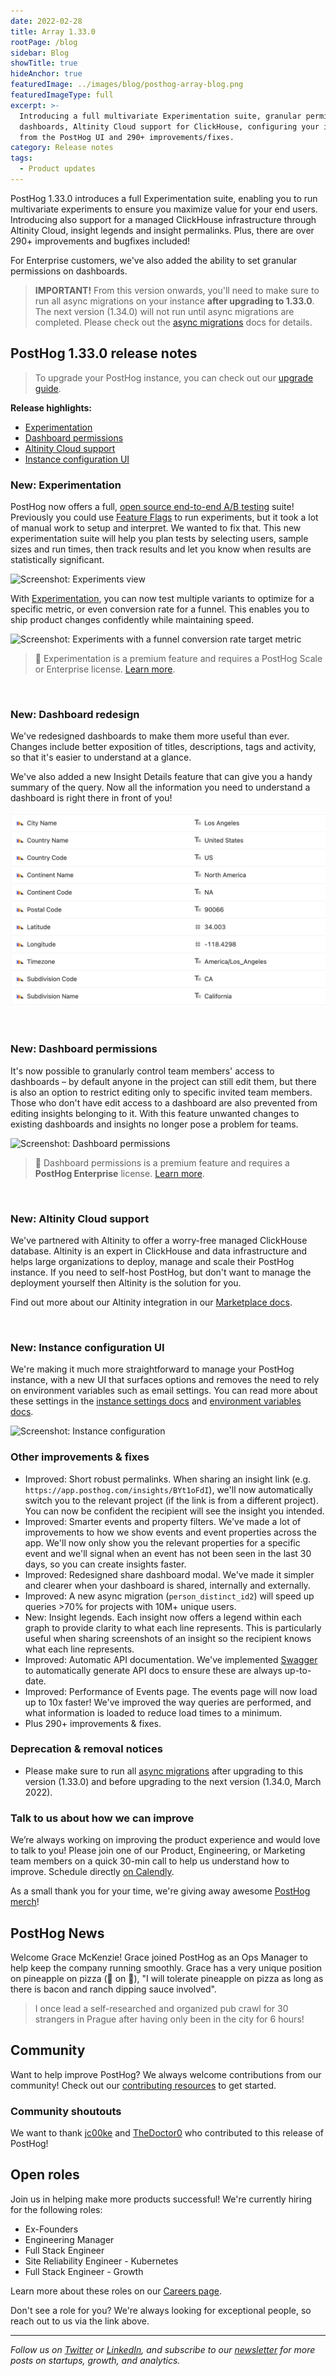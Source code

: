 ```yaml
---
date: 2022-02-28
title: Array 1.33.0
rootPage: /blog
sidebar: Blog
showTitle: true
hideAnchor: true
featuredImage: ../images/blog/posthog-array-blog.png
featuredImageType: full
excerpt: >-
  Introducing a full multivariate Experimentation suite, granular permissions on
  dashboards, Altinity Cloud support for ClickHouse, configuring your instance
  from the PostHog UI and 290+ improvements/fixes.
category: Release notes
tags:
  - Product updates
---
```


PostHog 1.33.0 introduces a full Experimentation suite, enabling you to run multivariate experiments to ensure you maximize value for your end users. Introducing also support for a managed ClickHouse infrastructure through Altinity Cloud, insight legends and insight permalinks. Plus, there are over 290+ improvements and bugfixes included!

For Enterprise customers, we've also added the ability to set granular permissions on dashboards.

<blockquote class='warning-note'>
<b>IMPORTANT!</b> From this version onwards, you'll need to make sure to run all async migrations on your instance <b>after upgrading to 1.33.0</b>. The next version (1.34.0) will not run until async migrations are completed. Please check out the <a href="/docs/runbook/async-migrations" target="_blank">async migrations</a> docs for details.
</blockquote>

## PostHog 1.33.0 release notes

> To upgrade your PostHog instance, you can check out our [upgrade guide](/docs/runbook/upgrading-posthog).

**Release highlights:**

-   [Experimentation](#new-experimentation)
-   [Dashboard permissions](#new-dashboard-permissions)
-   [Altinity Cloud support](#new-altitiny-cloud-support)
-   [Instance configuration UI](#new-instance-configuration-ui)

### New: Experimentation

PostHog now offers a full, [open source end-to-end A/B testing](/blog/best-open-source-ab-testing-tools) suite! Previously you could use [Feature Flags](/product/feature-flags) to run experiments, but it took a lot of manual work to setup and interpret. We wanted to fix that. This new experimentation suite will help you plan tests by selecting users, sample sizes and run times, then track results and let you know when results are statistically significant.

<img src="https://posthog-static-files.s3.us-east-2.amazonaws.com/Website-Assets/Array/1_33_0-experiments.png" alt="Screenshot: Experiments view" />

With [Experimentation](/docs/user-guides/experimentation), you can now test multiple variants to optimize for a specific metric, or even conversion rate for a funnel. This enables you to ship product changes confidently while maintaining speed.

<img src="https://posthog-static-files.s3.us-east-2.amazonaws.com/Website-Assets/Array/1_33_0-experiments-2.png" alt="Screenshot: Experiments with a funnel conversion rate target metric" />

> 🎁 Experimentation is a premium feature and requires a PostHog Scale or Enterprise license. [Learn more](/pricing).

<br />

### New: Dashboard redesign

We've redesigned dashboards to make them more useful than ever. Changes include better exposition of titles, descriptions, tags and activity, so that it's easier to understand at a glance.

We've also added a new Insight Details feature that can give you a handy summary of the query. Now all the information you need to understand a dashboard is right there in front of you!

![Screenshot: Dashboard redesign](../images/docs/user-guides/funnels/geoip-docs-image.png)

<br />

### New: Dashboard permissions

It's now possible to granularly control team members' access to dashboards – by default anyone in the project can still edit them, but there is also an option to restrict editing only to specific invited team members. Those who don't have edit access to a dashboard are also prevented from editing insights belonging to it. With this feature unwanted changes to existing dashboards and insights no longer pose a problem for teams.

![Screenshot: Dashboard permissions](https://posthog-static-files.s3.us-east-2.amazonaws.com/Website-Assets/Array/1_33_0-dashboard-permissions.png)

> 🎁 Dashboard permissions is a premium feature and requires a **PostHog Enterprise** license. [Learn more](/pricing).

<br />

### New: Altinity Cloud support

We've partnered with Altinity to offer a worry-free managed ClickHouse database. Altinity is an expert in ClickHouse and data infrastructure and helps large organizations to deploy, manage and scale their PostHog instance. If you need to self-host PostHog, but don't want to manage the deployment yourself then Altinity is the solution for you.

Find out more about our Altinity integration in our [Marketplace docs](/marketplace/altinity).

<br />

### New: Instance configuration UI

We're making it much more straightforward to manage your PostHog instance, with a new UI that surfaces options and removes the need to rely on environment variables such as email settings. You can read more about these settings in the [instance settings docs](/docs/self-host/configure/instance-settings) and [environment variables docs](/docs/self-host/configure/environment-variables).

<img src="https://posthog-static-files.s3.us-east-2.amazonaws.com/Website-Assets/Array/1_33_0-instance-configuration.png" alt="Screenshot: Instance configuration" />

<br />

### Other improvements & fixes

-   Improved: Short robust permalinks. When sharing an insight link (e.g. `https://app.posthog.com/insights/BYt1oFdI`), we'll now automatically switch you to the relevant project (if the link is from a different project). You can now be confident the recipient will see the insight you intended.
-   Improved: Smarter events and property filters. We've made a lot of improvements to how we show events and event properties across the app. We'll now only show you the relevant properties for a specific event and we'll signal when an event has not been seen in the last 30 days, so you can create insights faster.
-   Improved: Redesigned share dashboard modal. We've made it simpler and clearer when your dashboard is shared, internally and externally.
-   Improved: A new async migration (`person_distinct_id2`) will speed up queries >70% for projects with 10M+ unique users.
-   New: Insight legends. Each insight now offers a legend within each graph to provide clarity to what each line represents. This is particularly useful when sharing screenshots of an insight so the recipient knows what each line represents.
-   Improved: Automatic API documentation. We've implemented [Swagger](https://github.com/swagger-api) to automatically generate API docs to ensure these are always up-to-date.
-   Improved: Performance of Events page. The events page will now load up to 10x faster! We've improved the way queries are performed, and what information is loaded to reduce load times to a minimum.
-   Plus 290+ improvements & fixes.

### Deprecation & removal notices

-   Please make sure to run all [async migrations](/docs/runbook/async-migrations) after upgrading to this version (1.33.0) and before upgrading to the next version (1.34.0, March 2022).

### Talk to us about how we can improve

We’re always working on improving the product experience and would love to talk to you! Please join one of our Product, Engineering, or Marketing team members on a quick 30-min call to help us understand how to improve. Schedule directly [on Calendly](https://calendly.com/posthog-feedback).

As a small thank you for your time, we're giving away awesome [PostHog merch](https://merch.posthog.com)!

## PostHog News

Welcome Grace McKenzie! Grace joined PostHog as an Ops Manager to help keep the company running smoothly. Grace has a very unique position on pineapple on pizza (🍍 on 🍕), "I will tolerate pineapple on pizza as long as there is bacon and ranch dipping sauce involved".

> I once lead a self-researched and organized pub crawl for 30 strangers in Prague after having only been in the city for 6 hours!

## Community

Want to help improve PostHog? We always welcome contributions from our community! Check out our [contributing resources](/docs/contribute) to get started.

### Community shoutouts

We want to thank [jc00ke](https://github.com/jc00ke) and [TheDoctor0](https://github.com/TheDoctor0) who contributed to this release of PostHog!

## Open roles

Join us in helping make more products successful! We're currently hiring for the following roles:

-   Ex-Founders
-   Engineering Manager
-   Full Stack Engineer
-   Site Reliability Engineer - Kubernetes
-   Full Stack Engineer - Growth

Learn more about these roles on our [Careers page](https://posthog.com/careers).

Don't see a role for you? We're always looking for exceptional people, so reach out to us via the link above.

<hr/>

_Follow us on [Twitter](https://twitter.com/PostHog) or [LinkedIn](https://linkedin.com/company/posthog), and subscribe to our [newsletter](https://posthog.com/newsletter) for more posts on startups, growth, and analytics._

<ArrayCTA />
